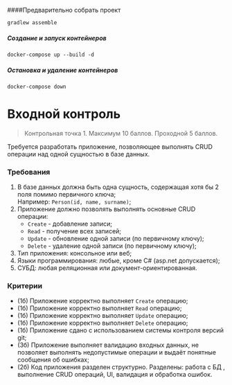 
####Предварительно собрать проект

```
gradlew assemble
```

##### Создание и запуск контейнеров

```
docker-compose up --build -d
```

##### Остановка и удаление контейнеров

```
docker-compose down
```

# Входной контроль

> Контрольная точка 1. Максимум 10 баллов. Проходной 5 баллов.

Требуется разработать приложение, позволяющее выполнять CRUD операции над одной сущностью в базе данных.

### Требования

1. В базе данных должна быть одна сущность, содержащая хотя бы 2 поля помимо первичного ключа;  
   Например: `Person(id, name, surname)`;
2. Приложение должно позволять выполнять основные CRUD операции:
    - `Create` - добавление записи;
    - `Read` - получение всех записей;
    - `Update` - обновление одной записи (по первичному ключу);
    - `Delete` - удаление одной записи (по первичному ключу);
3. Тип приложения: консольное или веб;
4. Языки программирования: любые, кроме C# (asp.net допускается);
5. СУБД: любая реляционная или документ-ориентированная.

### Критерии

- (1б) Приложение корректно выполняет `Create` операцию;
- (1б) Приложение корректно выполняет `Read` операцию;
- (1б) Приложение корректно выполняет `Update` операцию;
- (1б) Приложение корректно выполняет `Delete` операцию;
- (1б) Приложение сдано с использованием системы контроля версий git;
- (3б) Приложение выполняет валидацию входных данных, не позволяет выполнять недопустимые операции и выдаёт понятные сообщения об ошибках;
- (2б) Код приложения разделен структурно. Разделены: работа с БД , выполнение CRUD операций, UI, валидация и обработка ошибок.


###
